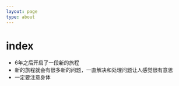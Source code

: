 ```yaml
---
layout: page
type: about
---
```

# index

- 6年之后开启了一段新的旅程
- 新的旅程就会有很多新的问题，一直解决和处理问题让人感觉很有意思
- 一定要注意身体
